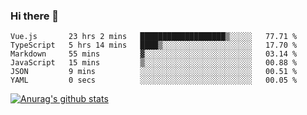 ### Hi there 👋



<!--
**webB1an/webB1an** is a ✨ _special_ ✨ repository because its `README.md` (this file) appears on your GitHub profile.

Here are some ideas to get you started:

- 🔭 I’m currently working on ...
- 🌱 I’m currently learning ...
- 👯 I’m looking to collaborate on ...
- 🤔 I’m looking for help with ...
- 💬 Ask me about ...
- 📫 How to reach me: ...
- 😄 Pronouns: ...
- ⚡ Fun fact: ...
-->

<!--START_SECTION:waka-->

```text
Vue.js       23 hrs 2 mins   ███████████████████▒░░░░░   77.71 %
TypeScript   5 hrs 14 mins   ████▒░░░░░░░░░░░░░░░░░░░░   17.70 %
Markdown     55 mins         ▓░░░░░░░░░░░░░░░░░░░░░░░░   03.14 %
JavaScript   15 mins         ▒░░░░░░░░░░░░░░░░░░░░░░░░   00.88 %
JSON         9 mins          ░░░░░░░░░░░░░░░░░░░░░░░░░   00.51 %
YAML         0 secs          ░░░░░░░░░░░░░░░░░░░░░░░░░   00.05 %
```

<!--END_SECTION:waka-->


[![Anurag's github stats](https://github-readme-stats.vercel.app/api?username=webB1an&show_icons=true&theme=radical)](https://github.com/anuraghazra/github-readme-stats)

